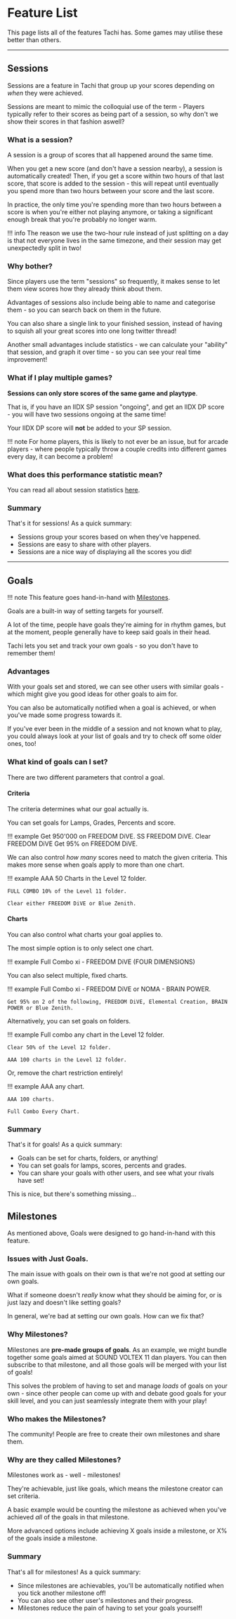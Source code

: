 # Feature List

This page lists all of the features Tachi has.
Some games may utilise these better than others.

*****

## Sessions

Sessions are a feature in Tachi that group up your
scores depending on *when* they were achieved.

Sessions are meant to mimic the colloquial use of
the term - Players typically refer to their scores
as being part of a session, so why don't we show
their scores in that fashion aswell?

### What is a session?

A session is a group of scores that all happened
around the same time.

When you get a new score (and don't have a session nearby),
a session is automatically created!
Then, if you get a score within two hours of that last score,
that score is added to the session - this will repeat
until eventually you spend more than two hours between
your score and the last score.

In practice, the only time you're spending more than
two hours between a score is when you're either not playing
anymore, or taking a significant enough break that you're
probably no longer warm.

!!! info
	The reason we use the two-hour rule instead of just
	splitting on a day is that not everyone lives in the
	same timezone, and their session may get unexpectedly
	split in two!

### Why bother?

Since players use the term "sessions" so frequently, it
makes sense to let them view scores how they already
think about them.

Advantages of sessions also include being able to name and
categorise them - so you can search back on them in the
future.

You can also share a single link to your finished session,
instead of having to squish all your great scores into one 
long twitter thread!

Another small advantages include statistics - we can
calculate your "ability" that session, and graph it
over time - so you can see your real time improvement!

### What if I play multiple games?

**Sessions can only store scores of the same game and playtype**.

That is, if you have an IIDX SP session "ongoing", and get
an IIDX DP score - you will have two sessions ongoing at
the same time!

Your IIDX DP score will **not** be added to your SP session.

!!! note
	For home players, this is likely to not ever be an
	issue, but for arcade players - where people typically
	throw a couple credits into different games every day,
	it can become a problem!

### What does this performance statistic mean?

You can read all about session statistics [here](../stats/tachi.md#session-ratings).

### Summary

That's it for sessions! As a quick summary:

- Sessions group your scores based on when they've happened.
- Sessions are easy to share with other players.
- Sessions are a nice way of displaying all the scores you did!

*****

## Goals

!!! note
	This feature goes hand-in-hand with [Milestones](#milestones).

Goals are a built-in way of setting targets for yourself.

A lot of the time, people have goals they're aiming for in
rhythm games, but at the moment, people generally have to
keep said goals in their head.

Tachi lets you set and track your own goals - so you don't
have to remember them!

### Advantages

With your goals set and stored, we can see other users with
similar goals - which might give you good ideas for other
goals to aim for.

You can also be automatically notified when a goal is
achieved, or when you've made some progress towards it.

If you've ever been in the middle of a session and not
known what to play, you could always look at your list of
goals and try to check off some older ones, too!

### What kind of goals can I set?

There are two different parameters that control a goal.

#### Criteria

The criteria determines what our goal actually is.

You can set goals for Lamps, Grades, Percents and score.

!!! example
	Get 950'000 on FREEDOM DiVE.
	SS FREEDOM DiVE.
	Clear FREEDOM DiVE
	Get 95% on FREEDOM DiVE.

We can also control *how many* scores need to match the
given criteria. This makes more sense when goals apply
to more than one chart.

!!! example
	AAA 50 Charts in the Level 12 folder.

	FULL COMBO 10% of the Level 11 folder.

	Clear either FREEDOM DiVE or Blue Zenith.

#### Charts

You can also control what charts your goal applies to.

The most simple option is to only select one chart.

!!! example
	Full Combo xi - FREEDOM DiVE (FOUR DIMENSIONS)

You can also select multiple, fixed charts.

!!! example
	Full Combo xi - FREEDOM DiVE or NOMA - BRAIN POWER.
	
	Get 95% on 2 of the following, FREEDOM DiVE, Elemental Creation, BRAIN POWER or Blue Zenith.

Alternatively, you can set goals on folders.

!!! example
	Full combo any chart in the Level 12 folder.

	Clear 50% of the Level 12 folder.

	AAA 100 charts in the Level 12 folder.

Or, remove the chart restriction entirely!

!!! example
	AAA any chart.

	AAA 100 charts.

	Full Combo Every Chart.

### Summary

That's it for goals! As a quick summary:

- Goals can be set for charts, folders, or anything!
- You can set goals for lamps, scores, percents and grades.
- You can share your goals with other users, and see what your rivals have set!

This is nice, but there's something missing...

## Milestones

As mentioned above, Goals were designed to go hand-in-hand
with this feature.

### Issues with Just Goals.

The main issue with goals on their own is that we're not
good at setting our own goals.

What if someone doesn't *really* know what they should be
aiming for, or is just lazy and doesn't like setting goals?

In general, we're bad at setting our own goals. How can
we fix that?

### Why Milestones?

Milestones are **pre-made groups of goals**. As an example,
we might bundle together some goals aimed at SOUND VOLTEX
11 dan players. You can then subscribe to that milestone,
and all those goals will be merged with your list of goals!

This solves the problem of having to set and manage *loads*
of goals on your own - since other people can come up with
and debate good goals for your skill level, and you can
just seamlessly integrate them with your play!

### Who makes the Milestones?

The community! People are free to create their own
milestones and share them.

### Why are they called Milestones?

Milestones work as - well - milestones!

They're achievable, just like goals, which means the
milestone creator can set criteria.

A basic example would be counting the milestone as
achieved when you've achieved *all* of the goals in that
milestone.

More advanced options include achieving X goals inside a
milestone, or X% of the goals inside a milestone.

### Summary

That's all for milestones! As a quick summary:

- Since milestones are achievables, you'll be automatically notified when you tick another milestone off!
- You can also see other user's milestones and their progress.
- Milestones reduce the pain of having to set your goals yourself!
